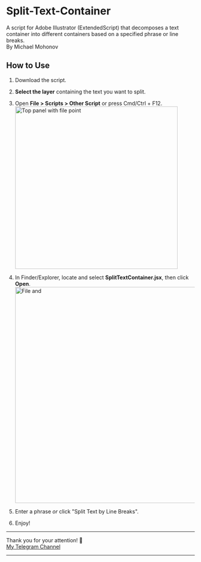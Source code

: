# Split-Text-Container
A script for Adobe Illustrator (ExtendedScript) that decomposes a text container into different containers based on a specified phrase or line breaks.  
By Michael Mohonov

## How to Use

1. Download the script.
2. __Select the layer__ containing the text you want to split.
3. Open __File > Scripts > Other Script__ or press Cmd/Ctrl + F12.  
   <img width="434" alt="Top panel with file point" src="https://github.com/user-attachments/assets/0e443f18-90d5-4dcd-a75f-ea89fdac724a" />
   
4. In Finder/Explorer, locate and select __SplitTextContainer.jsx__, then click __Open__.  
   <img width="577" alt="File and " src="https://github.com/user-attachments/assets/dd75a602-b95f-4897-b221-72cdd86a29e0" />

5. Enter a phrase _or_ click "Split Text by Line Breaks".
6. Enjoy!

---

Thank you for your attention! 🥰  
[My Telegram Channel](https://t.me/mohonovschannel)

---
